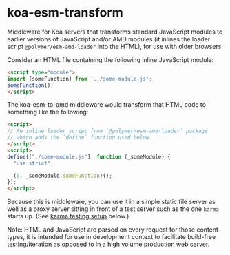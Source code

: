 # koa-esm-transform

Middleware for Koa servers that transforms standard JavaScript modules to earlier versions of JavaScript and/or AMD modules (it inlines the loader script `@polymer/esm-amd-loader` into the HTML), for use with older browsers.  

Consider an HTML file containing the following inline JavaScript module:

```html
<script type="module">
import {someFunction} from '../some-module.js';
someFunction();
</script>
```

The koa-esm-to-amd middleware would transform that HTML code to something like the following:

```html
<script>
// An inline loader script from `@polymer/esm-amd-loader` package
// which adds the `define` function used below.
</script>
<script>
define(["./some-module.js"], function (_someModule) {
  "use strict";

  (0, _someModule.someFunction)();
});
</script>
```

Because this is middleware, you can use it in a simple static file server as well as a proxy server sitting in front of a test server such as the one `karma` starts up. (See [karma testing setup](#karma-testing-setup) below.)

Note: HTML and JavaScript are parsed on every request for those content-types, it is intended for use in development context to facilitate build-free testing/iteration as opposed to in a high volume production web server.
